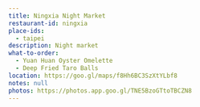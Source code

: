 ```yaml
---
title: Ningxia Night Market
restaurant-id: ningxia
place-ids:
  - taipei
description: Night market
what-to-order:
  - Yuan Huan Oyster Omelette
  - Deep Fried Taro Balls
location: https://goo.gl/maps/f8Hh6BC3SzXtYLbf8
notes: null
photos: https://photos.app.goo.gl/TNE5BzoGTtoTBCZN8
---
```

